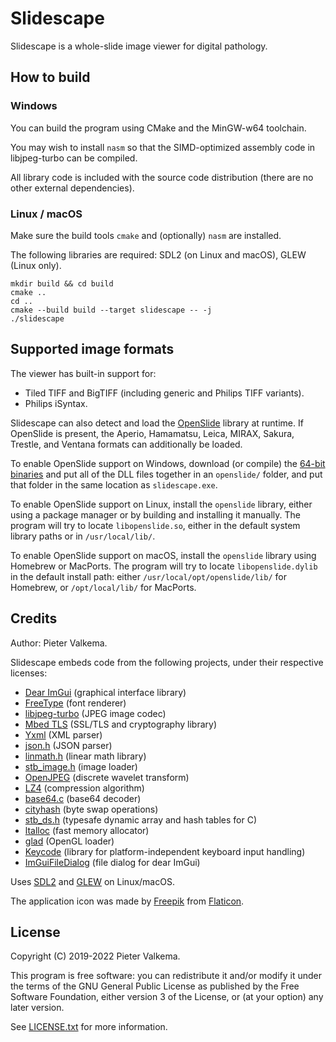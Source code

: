 # Slidescape

Slidescape is a whole-slide image viewer for digital pathology.

## How to build

### Windows
You can build the program using CMake and the MinGW-w64 toolchain.

You may wish to install `nasm` so that the SIMD-optimized assembly code in libjpeg-turbo can be compiled.

All library code is included with the source code distribution (there are no other external dependencies).

### Linux / macOS

Make sure the build tools `cmake` and (optionally) `nasm` are installed.

The following libraries are required: SDL2 (on Linux and macOS), GLEW (Linux only).
```
mkdir build && cd build
cmake ..
cd ..
cmake --build build --target slidescape -- -j
./slidescape
```


## Supported image formats

The viewer has built-in support for:
* Tiled TIFF and BigTIFF (including generic and Philips TIFF variants).
* Philips iSyntax.

Slidescape can also detect and load the [OpenSlide](https://github.com/openslide/openslide) library at runtime. 
If OpenSlide is present, the Aperio, Hamamatsu, Leica, MIRAX, Sakura, Trestle, and Ventana formats can additionally be loaded.

To enable OpenSlide support on Windows, download (or compile) the [64-bit binaries](https://openslide.org/download/) 
and put all of the DLL files together in an `openslide/` folder, and put that folder in the same location as `slidescape.exe`.

To enable OpenSlide support on Linux, install the `openslide` library, either using a package manager or 
by building and installing it manually. The program will try to locate `libopenslide.so`, either in the 
default system library paths or in `/usr/local/lib/`.

To enable OpenSlide support on macOS, install the `openslide` library using Homebrew or MacPorts.
The program will try to locate `libopenslide.dylib` in the default install path: either `/usr/local/opt/openslide/lib/` for
Homebrew, or `/opt/local/lib/` for MacPorts.

## Credits

Author: Pieter Valkema.

Slidescape embeds code from the following projects, under their respective licenses:
* [Dear ImGui](https://github.com/ocornut/imgui) (graphical interface library)
* [FreeType](https://www.freetype.org/index.html) (font renderer)
* [libjpeg-turbo](https://github.com/libjpeg-turbo/libjpeg-turbo) (JPEG image codec)
* [Mbed TLS](https://github.com/ARMmbed/mbedtls) (SSL/TLS and cryptography library)
* [Yxml](https://dev.yorhel.nl/yxml) (XML parser)
* [json.h](https://github.com/sheredom/json.h) (JSON parser)
* [linmath.h](https://github.com/datenwolf/linmath.h) (linear math library)
* [stb_image.h](https://github.com/nothings/stb) (image loader)
* [OpenJPEG](https://github.com/uclouvain/openjpeg) (discrete wavelet transform)
* [LZ4](https://github.com/lz4/lz4) (compression algorithm)
* [base64.c](http://web.mit.edu/freebsd/head/contrib/wpa/src/utils/base64.c) (base64 decoder)
* [cityhash](https://github.com/google/cityhash/blob/8af9b8c2b889d80c22d6bc26ba0df1afb79a30db/src/city.cc#L50) (byte swap operations)
* [stb_ds.h](https://github.com/nothings/stb/blob/master/stb_ds.h) (typesafe dynamic array and hash tables for C)
* [ltalloc](https://github.com/r-lyeh-archived/ltalloc) (fast memory allocator)
* [glad](https://github.com/Dav1dde/glad) (OpenGL loader)
* [Keycode](https://github.com/depp/keycode) (library for platform-independent keyboard input handling)
* [ImGuiFileDialog](https://github.com/aiekick/ImGuiFileDialog) (file dialog for dear ImGui)

Uses [SDL2](https://www.libsdl.org/download-2.0.php) and [GLEW](http://glew.sourceforge.net/) on Linux/macOS.

The application icon was made by [Freepik](https://www.flaticon.com/authors/freepik) from [Flaticon](https://www.flaticon.com/).

## License

Copyright (C) 2019-2022 Pieter Valkema. 

This program is free software: you can redistribute it and/or modify 
it under the terms of the GNU General Public License as published by
the Free Software Foundation, either version 3 of the License, or
(at your option) any later version.

See [LICENSE.txt](https://github.com/amspath/slideviewer/blob/master/LICENSE.txt) for more information.